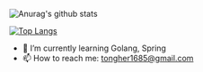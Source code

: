 ![Anurag's github stats](https://github-readme-stats.vercel.app/api?username=jeonjonghyeok&count_private=true&show_icons=true)
<!-- ![image](https://user-images.githubusercontent.com/47622475/133278985-1bb7c6a9-562a-4358-89fd-e773dff129d7.png) -->
[![Top Langs](https://github-readme-stats.vercel.app/api/top-langs/?username=jeonjonghyeok&layout=compact)](https://github.com/anuraghazra/github-readme-stats)

- 🌱 I’m currently learning Golang, Spring
- 📫 How to reach me: tongher1685@gmail.com
<!--
- 🔭 I’m currently working on ...
- 👯 I’m looking to collaborate on ...
- 🤔 I’m looking for help with ...
- 💬 Ask me about ...
- 📫 How to reach me: ...
- 😄 Pronouns: ...
- ⚡ Fun fact: ...
-->
